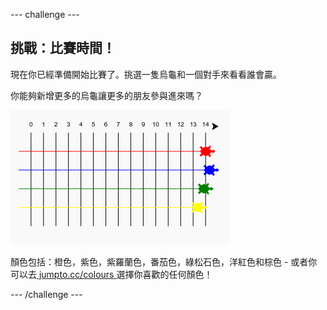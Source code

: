 --- challenge ---

## 挑戰：比賽時間！

現在你已經準備開始比賽了。挑選一隻烏龜和一個對手來看看誰會贏。

你能夠新增更多的烏龜讓更多的朋友參與進來嗎？

![截圖](images/race-more.png)

顏色包括：橙色，紫色，紫羅蘭色，番茄色，綠松石色，洋紅色和棕色 - 或者你可以去[ jumpto.cc/colours ](http://jumpto.cc/colours)選擇你喜歡的任何顏色！

--- /challenge ---